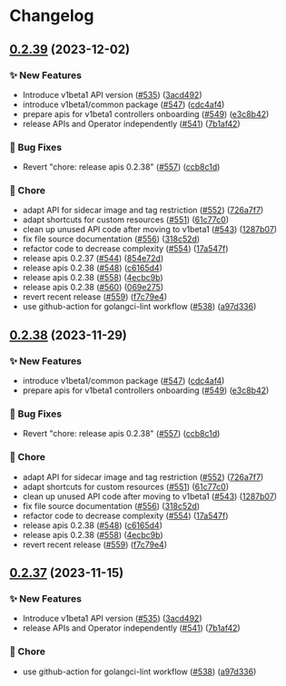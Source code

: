 # Changelog

## [0.2.39](https://github.com/warmchang/open-feature-operator/compare/apis-v0.2.38...apis/v0.2.39) (2023-12-02)


### ✨ New Features

* Introduce v1beta1 API version ([#535](https://github.com/warmchang/open-feature-operator/issues/535)) ([3acd492](https://github.com/warmchang/open-feature-operator/commit/3acd49289a40e8f07fd20aad46185ac42ceb1b7a))
* introduce v1beta1/common package ([#547](https://github.com/warmchang/open-feature-operator/issues/547)) ([cdc4af4](https://github.com/warmchang/open-feature-operator/commit/cdc4af495f370da7165fd67ad9ef54ccf74be3bf))
* prepare apis for v1beta1 controllers onboarding ([#549](https://github.com/warmchang/open-feature-operator/issues/549)) ([e3c8b42](https://github.com/warmchang/open-feature-operator/commit/e3c8b4290be99d78b88ffef686531a38b97e61be))
* release APIs and Operator independently ([#541](https://github.com/warmchang/open-feature-operator/issues/541)) ([7b1af42](https://github.com/warmchang/open-feature-operator/commit/7b1af42ac41e63ccbb1820b31f579ffea679cff6))


### 🐛 Bug Fixes

* Revert "chore: release apis 0.2.38" ([#557](https://github.com/warmchang/open-feature-operator/issues/557)) ([ccb8c1d](https://github.com/warmchang/open-feature-operator/commit/ccb8c1d6e12aa36e33239fd96bebbc57fc4ea3bc))


### 🧹 Chore

* adapt API for sidecar image and tag restriction ([#552](https://github.com/warmchang/open-feature-operator/issues/552)) ([726a7f7](https://github.com/warmchang/open-feature-operator/commit/726a7f7149067d2e2696f746a236151fbb67808c))
* adapt shortcuts for custom resources ([#551](https://github.com/warmchang/open-feature-operator/issues/551)) ([61c77c0](https://github.com/warmchang/open-feature-operator/commit/61c77c0c137ec624892c9738ee45828a137f6823))
* clean up unused API code after moving to v1beta1 ([#543](https://github.com/warmchang/open-feature-operator/issues/543)) ([1287b07](https://github.com/warmchang/open-feature-operator/commit/1287b0785fd99cb8bfeaf9fe112aa8a0ed6f5cf9))
* fix file source documentation ([#556](https://github.com/warmchang/open-feature-operator/issues/556)) ([318c52d](https://github.com/warmchang/open-feature-operator/commit/318c52d2ba38dbfee6deb3f06d3392dc14d80a6c))
* refactor code to decrease complexity ([#554](https://github.com/warmchang/open-feature-operator/issues/554)) ([17a547f](https://github.com/warmchang/open-feature-operator/commit/17a547f88595cb6c177ca93e1a8b4ad49f3c1a5f))
* release apis 0.2.37 ([#544](https://github.com/warmchang/open-feature-operator/issues/544)) ([854e72d](https://github.com/warmchang/open-feature-operator/commit/854e72d964fce51082220a60fc8a7319676e49c3))
* release apis 0.2.38 ([#548](https://github.com/warmchang/open-feature-operator/issues/548)) ([c6165d4](https://github.com/warmchang/open-feature-operator/commit/c6165d426b5be2af89e03695d24fe0b802fb1fe2))
* release apis 0.2.38 ([#558](https://github.com/warmchang/open-feature-operator/issues/558)) ([4ecbc9b](https://github.com/warmchang/open-feature-operator/commit/4ecbc9b8eeac4e1e86c0f4e11ffedf3dbc376f9a))
* release apis 0.2.38 ([#560](https://github.com/warmchang/open-feature-operator/issues/560)) ([069e275](https://github.com/warmchang/open-feature-operator/commit/069e2754210d1a71bc5b70c0d4e6e193f62a7bcb))
* revert recent release ([#559](https://github.com/warmchang/open-feature-operator/issues/559)) ([f7c79e4](https://github.com/warmchang/open-feature-operator/commit/f7c79e4c6f5a5dee05d7db1796bfb9891dbd53a0))
* use github-action for golangci-lint workflow ([#538](https://github.com/warmchang/open-feature-operator/issues/538)) ([a97d336](https://github.com/warmchang/open-feature-operator/commit/a97d336468d5a9b50662f4979784c8388ec10ec1))

## [0.2.38](https://github.com/open-feature/open-feature-operator/compare/apis/v0.2.37...apis/v0.2.38) (2023-11-29)


### ✨ New Features

* introduce v1beta1/common package ([#547](https://github.com/open-feature/open-feature-operator/issues/547)) ([cdc4af4](https://github.com/open-feature/open-feature-operator/commit/cdc4af495f370da7165fd67ad9ef54ccf74be3bf))
* prepare apis for v1beta1 controllers onboarding ([#549](https://github.com/open-feature/open-feature-operator/issues/549)) ([e3c8b42](https://github.com/open-feature/open-feature-operator/commit/e3c8b4290be99d78b88ffef686531a38b97e61be))


### 🐛 Bug Fixes

* Revert "chore: release apis 0.2.38" ([#557](https://github.com/open-feature/open-feature-operator/issues/557)) ([ccb8c1d](https://github.com/open-feature/open-feature-operator/commit/ccb8c1d6e12aa36e33239fd96bebbc57fc4ea3bc))


### 🧹 Chore

* adapt API for sidecar image and tag restriction ([#552](https://github.com/open-feature/open-feature-operator/issues/552)) ([726a7f7](https://github.com/open-feature/open-feature-operator/commit/726a7f7149067d2e2696f746a236151fbb67808c))
* adapt shortcuts for custom resources ([#551](https://github.com/open-feature/open-feature-operator/issues/551)) ([61c77c0](https://github.com/open-feature/open-feature-operator/commit/61c77c0c137ec624892c9738ee45828a137f6823))
* clean up unused API code after moving to v1beta1 ([#543](https://github.com/open-feature/open-feature-operator/issues/543)) ([1287b07](https://github.com/open-feature/open-feature-operator/commit/1287b0785fd99cb8bfeaf9fe112aa8a0ed6f5cf9))
* fix file source documentation ([#556](https://github.com/open-feature/open-feature-operator/issues/556)) ([318c52d](https://github.com/open-feature/open-feature-operator/commit/318c52d2ba38dbfee6deb3f06d3392dc14d80a6c))
* refactor code to decrease complexity ([#554](https://github.com/open-feature/open-feature-operator/issues/554)) ([17a547f](https://github.com/open-feature/open-feature-operator/commit/17a547f88595cb6c177ca93e1a8b4ad49f3c1a5f))
* release apis 0.2.38 ([#548](https://github.com/open-feature/open-feature-operator/issues/548)) ([c6165d4](https://github.com/open-feature/open-feature-operator/commit/c6165d426b5be2af89e03695d24fe0b802fb1fe2))
* release apis 0.2.38 ([#558](https://github.com/open-feature/open-feature-operator/issues/558)) ([4ecbc9b](https://github.com/open-feature/open-feature-operator/commit/4ecbc9b8eeac4e1e86c0f4e11ffedf3dbc376f9a))
* revert recent release ([#559](https://github.com/open-feature/open-feature-operator/issues/559)) ([f7c79e4](https://github.com/open-feature/open-feature-operator/commit/f7c79e4c6f5a5dee05d7db1796bfb9891dbd53a0))

## [0.2.37](https://github.com/open-feature/open-feature-operator/compare/apis-v0.2.36...apis/v0.2.37) (2023-11-15)


### ✨ New Features

* Introduce v1beta1 API version ([#535](https://github.com/open-feature/open-feature-operator/issues/535)) ([3acd492](https://github.com/open-feature/open-feature-operator/commit/3acd49289a40e8f07fd20aad46185ac42ceb1b7a))
* release APIs and Operator independently ([#541](https://github.com/open-feature/open-feature-operator/issues/541)) ([7b1af42](https://github.com/open-feature/open-feature-operator/commit/7b1af42ac41e63ccbb1820b31f579ffea679cff6))


### 🧹 Chore

* use github-action for golangci-lint workflow ([#538](https://github.com/open-feature/open-feature-operator/issues/538)) ([a97d336](https://github.com/open-feature/open-feature-operator/commit/a97d336468d5a9b50662f4979784c8388ec10ec1))
